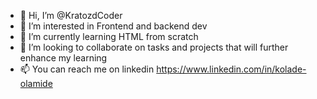 - 👋 Hi, I’m @KratozdCoder
- 👀 I’m interested in Frontend and backend dev
- 🌱 I’m currently learning HTML from scratch
- 💞️ I’m looking to collaborate on tasks and projects that will further enhance my learning 
- 📫 You can reach me on linkedin https://www.linkedin.com/in/kolade-olamide

<!---
KratozdCoder/KratozdCoder is a ✨ special ✨ repository because its `README.md` (this file) appears on your GitHub profile.
You can click the Preview link to take a look at your changes.
--->
